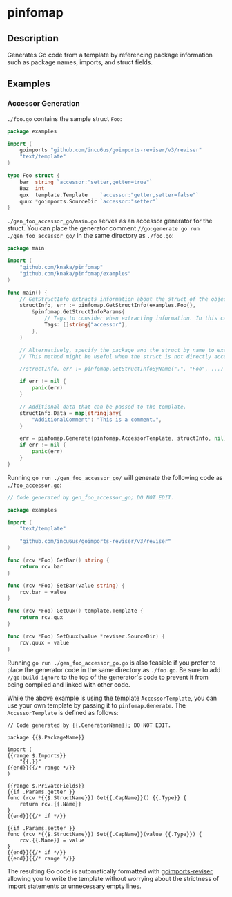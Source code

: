 # pinfomap

## Description

Generates Go code from a template by referencing package information such as package names, imports, and struct fields.

## Examples

### Accessor Generation

`./foo.go` contains the sample struct `Foo`:

<!-- mdppcode src=examples/foo.go -->
```go
package examples

import (
	goimports "github.com/incu6us/goimports-reviser/v3/reviser"
	"text/template"
)

type Foo struct {
	bar  string `accessor:"setter,getter=true"`
	Baz  int
	qux  template.Template    `accessor:"getter,setter=false"`
	quux *goimports.SourceDir `accessor:"setter"`
}
```

`./gen_foo_accessor_go/main.go` serves as an accessor generator for the struct. You can place the generator comment `//go:generate go run ./gen_foo_accessor_go/` in the same directory as `./foo.go`:

<!-- mdppcode src=examples/gen_foo_accessor_go/main.go -->
```go
package main

import (
	"github.com/knaka/pinfomap"
	"github.com/knaka/pinfomap/examples"
)

func main() {
	// GetStructInfo extracts information about the struct of the object passed as an argument.
	structInfo, err := pinfomap.GetStructInfo(examples.Foo{},
		&pinfomap.GetStructInfoParams{
			// Tags to consider when extracting information. In this case, it looks for "accessor" tag.
			Tags: []string{"accessor"},
		},
	)

	// Alternatively, specify the package and the struct by name to extract its information.
	// This method might be useful when the struct is not directly accessible or if you want to reference it dynamically.

	//structInfo, err := pinfomap.GetStructInfoByName(".", "Foo", ...)

	if err != nil {
		panic(err)
	}

	// Additional data that can be passed to the template.
	structInfo.Data = map[string]any{
		"AdditionalComment": "This is a comment.",
	}

	err = pinfomap.Generate(pinfomap.AccessorTemplate, structInfo, nil)
	if err != nil {
		panic(err)
	}
}
```

Running `go run ./gen_foo_accessor_go/` will generate the following code as `./foo_accessor.go`:

<!-- mdppcode src=examples/foo_accessor.go -->
```go
// Code generated by gen_foo_accessor_go; DO NOT EDIT.

package examples

import (
	"text/template"

	"github.com/incu6us/goimports-reviser/v3/reviser"
)

func (rcv *Foo) GetBar() string {
	return rcv.bar
}

func (rcv *Foo) SetBar(value string) {
	rcv.bar = value
}

func (rcv *Foo) GetQux() template.Template {
	return rcv.qux
}

func (rcv *Foo) SetQuux(value *reviser.SourceDir) {
	rcv.quux = value
}
```

Running `go run ./gen_foo_accessor_go.go` is also feasible if you prefer to place the generator code in the same directory as `./foo.go`. Be sure to add `//go:build ignore` to the top of the generator's code to prevent it from being compiled and linked with other code.

While the above example is using the template `AccessorTemplate`, you can use your own template by passing it to `pinfomap.Generate`. The `AccessorTemplate` is defined as follows:

<!-- mdppcode src=./templates/accessor.tmpl -->
```gotemplate
// Code generated by {{.GeneratorName}}; DO NOT EDIT.

package {{$.PackageName}}

import (
{{range $.Imports}}
	"{{.}}"
{{end}}{{/* range */}}
)

{{range $.PrivateFields}}
{{if .Params.getter }}
func (rcv *{{$.StructName}}) Get{{.CapName}}() {{.Type}} {
	return rcv.{{.Name}}
}
{{end}}{{/* if */}}

{{if .Params.setter }}
func (rcv *{{$.StructName}}) Set{{.CapName}}(value {{.Type}}) {
	rcv.{{.Name}} = value
}
{{end}}{{/* if */}}
{{end}}{{/* range */}}
```

The resulting Go code is automatically formatted with [goimports-reviser](https://github.com/incu6us/goimports-reviser), allowing you to write the template without worrying about the strictness of import statements or unnecessary empty lines.
